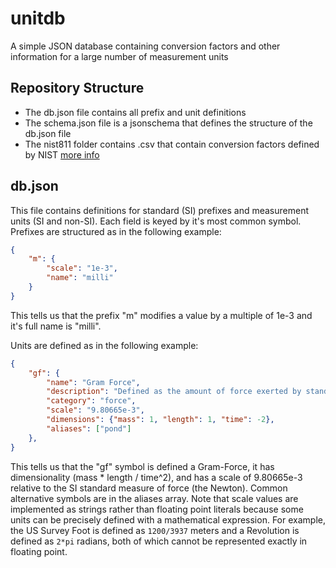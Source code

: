 # unitdb
A simple JSON database containing conversion factors and other information for 
a large number of measurement units

## Repository Structure

* The db.json file contains all prefix and unit definitions
* The schema.json file is a jsonschema that defines the structure of the 
  db.json file
* The nist811 folder contains .csv that contain conversion factors defined by 
  NIST [more info](./nist811/TableInfo.md)

## db.json
This file contains definitions for standard (SI) prefixes and measurement units 
(SI and non-SI). Each field is keyed by it's most common symbol. Prefixes are 
structured as in the following example:

```json
{
    "m": {
        "scale": "1e-3",
        "name": "milli"
    }
}
```

This tells us that the prefix "m" modifies a value by a multiple of 1e-3 and it's
full name is "milli".

Units are defined as in the following example:

```json
{
    "gf": {
        "name": "Gram Force",
        "description": "Defined as the amount of force exerted by standard gravity on a 1 gram mass",
        "category": "force",
        "scale": "9.80665e-3",
        "dimensions": {"mass": 1, "length": 1, "time": -2},
        "aliases": ["pond"]
    },
}
```

This tells us that the "gf" symbol is defined a Gram-Force, it has dimensionality
(mass * length / time^2), and has a scale of 9.80665e-3 relative to the SI
standard measure of force (the Newton). Common alternative symbols are in the
aliases array. Note that scale values are implemented as strings rather than floating
point literals because some units can be precisely defined with a mathematical
expression. For example, the US Survey Foot is defined as `1200/3937` meters and a 
Revolution is defined as `2*pi` radians, both of which cannot be represented 
exactly in floating point.
